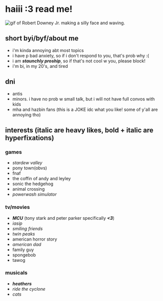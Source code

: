 # haiii :3 read me!
![gif of Robert Downey Jr. making a silly face and waving.](https://64.media.tumblr.com/272f6b93a030839733ebddcfdef335de/tumblr_mv7chh1gmf1qajc4eo1_500.gif)
## short byi/byf/about me
- i'm kinda annoying abt most topics
- i have p bad anxiety, so if i don't respond to you, that's prob why :(
- i am ***staunchly proship***, so if that's not cool w you, please block!
- i'm bi, in my 20's, and tired
## dni
- antis
- minors. i have no prob w small talk, but i will not have full convos with kids
- mha and hazbin fans (this is a JOKE idc what you like! some of y'all are annoying tho)
## interests (italic are heavy likes, bold + italic are hyperfixations)
### games
- *stardew valley*
- pony town(obvs)
- fnaf
- the coffin of andy and leyley
- sonic the hedgehog
- animal crossing
- *powerwash simulator*
### tv/movies
- ***MCU*** (tony stark and peter parker specifically ***<3***)
- *iasip*
- *smiling friends*
- *twin peaks*
- american horror story
- *american dad*
- family guy
- spongebob
- tawog
### musicals
- ***heathers***
- *ride the cyclone*
- *cats*
